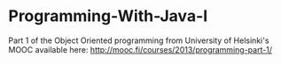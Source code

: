 # Programming-With-Java-I

Part 1 of the Object Oriented programming from University of Helsinki's MOOC available here: http://mooc.fi/courses/2013/programming-part-1/
